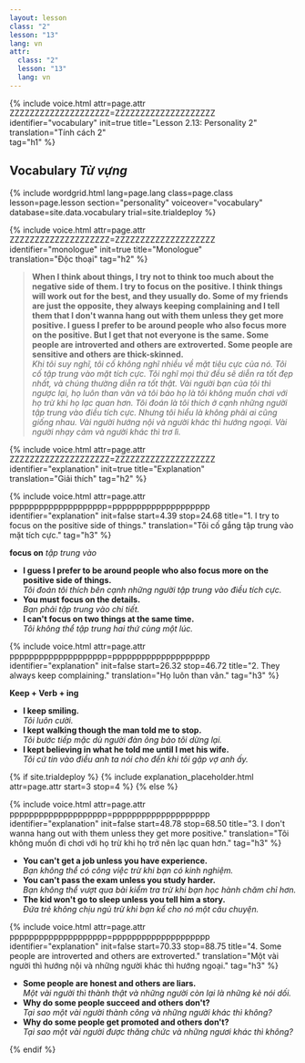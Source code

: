 ```yaml
---
layout: lesson
class: "2"
lesson: "13"	
lang: vn
attr:
  class: "2"
  lesson: "13"
  lang: vn
---
```


{%  include voice.html attr=page.attr        ZZZZZZZZZZZZZZZZZZZZ=ZZZZZZZZZZZZZZZZZZZZ
	identifier="vocabulary"  init=true
	title="Lesson 2.13: Personality 2"  
	translation="Tính cách 2"      
    tag="h1" %}


## Vocabulary   *Từ vựng*

{% include wordgrid.html lang=page.lang
		class=page.class 
		lesson=page.lesson 
		section="personality"
		voiceover="vocabulary"
		database=site.data.vocabulary 
		trial=site.trialdeploy %}



{%  include voice.html attr=page.attr    ZZZZZZZZZZZZZZZZZZZZ=ZZZZZZZZZZZZZZZZZZZZ
	identifier="monologue"  init=true
	title="Monologue"        
	translation="Độc thoại"
    tag="h2" %}

> **When I think about things, I try not to think too much about the negative side of them. I try to focus on the positive. I think things will work out for the best, and they usually do. Some of my friends are just the opposite, they always keeping complaining and I tell them that I don't wanna hang out with them unless they get more positive. I guess I prefer to be around people who also focus more on the positive. But I get that not everyone is the same. Some people are introverted and others are extroverted. Some people are sensitive and others are thick-skinned.**   
*Khi tôi suy nghĩ, tôi cố không nghĩ nhiều về mặt tiêu cực của nó. Tôi cố tập trung vào mặt tích cực. Tôi nghĩ mọi thứ đều sẽ diễn ra tốt đẹp nhất, và chúng thường diễn ra tốt thật. Vài người bạn của tôi thì ngược lại, họ luôn than vãn và tôi bảo họ là tôi không muốn chơi với họ trừ khi họ lạc quan hơn. Tôi đoán là tôi thích ở cạnh những người tập trung vào điều tích cực. Nhưng tôi hiểu là không phải ai cũng giống nhau. Vài người hướng nội và người khác thì hướng ngoại. Vài người nhạy cảm và người khác thì trơ lì.*    


{%  include voice.html attr=page.attr    ZZZZZZZZZZZZZZZZZZZZ=ZZZZZZZZZZZZZZZZZZZZ
	identifier="explanation"  init=true
	title="Explanation"        
	translation="Giải thích"
    tag="h2" %}

{%  include voice.html attr=page.attr    pppppppppppppppppppp=pppppppppppppppppppp
	identifier="explanation"  init=false start=4.39 stop=24.68
	title="1. I try to focus on the positive side of things."
	translation="Tôi cố gắng tập trung vào mặt tích cực."
    tag="h3" %}

**focus on**   *tập trung vào*    

- **I guess I prefer to be around people who also focus more on the positive side of things.**  
*Tôi đoán tôi thích bên cạnh những người tập trung vào điều tích cực.*    
- **You must focus on the details.**  
*Bạn phải tập trung vào chi tiết.*   
- **I can't focus on two things at the same time.**  
*Tôi không thể tập trung hai thứ cùng một lúc.*   




{%  include voice.html attr=page.attr    pppppppppppppppppppp=pppppppppppppppppppp
	identifier="explanation"  init=false start=26.32 stop=46.72
	title="2. They always keep complaining."
	translation="Họ luôn than vãn."
    tag="h3" %}

**Keep + Verb + ing**   

- **I keep smiling.**  
*Tôi luôn cười.*   
- **I kept walking though the man told me to stop.**  
*Tôi bước tiếp mặc dù người đàn ông bảo tôi dừng lại.*    
- **I kept believing in what he told me until I met his wife.**  
*Tôi cứ tin vào điều anh ta nói cho đến khi tôi gặp vợ anh ấy.*    


{% if site.trialdeploy %}
	{% include explanation_placeholder.html  attr=page.attr     start=3 stop=4 %}
	{% else %}

{%  include voice.html attr=page.attr    pppppppppppppppppppp=pppppppppppppppppppp
	identifier="explanation"  init=false start=48.78 stop=68.50
	title="3. I don't wanna hang out with them unless they get more positive."
	translation="Tôi không muốn đi chơi với họ trừ khi họ trở nên lạc quan hơn."
    tag="h3" %}


- **You can't get a job unless you have experience.**  
*Bạn không thể có công việc trừ khi bạn có kinh nghiệm.*   
- **You can't pass the exam unless you study harder.**  
*Bạn không thể vượt qua bài kiểm tra trừ khi bạn học hành chăm chỉ hơn.*    
- **The kid won't go to sleep unless you tell him a story.**  
*Đứa trẻ không chịu ngủ trừ khi bạn kể cho nó một câu chuyện.*    


{%  include voice.html attr=page.attr    pppppppppppppppppppp=pppppppppppppppppppp
	identifier="explanation"  init=false start=70.33 stop=88.75
	title="4.  Some people are introverted and others are extroverted."
	translation="Một vài người thì hướng nội và những người khác thì hướng ngoại."
    tag="h3" %}

- **Some people are honest and others are liars.**  
*Một vài người thì thành thật và những người còn lại là những kẻ nói dối.*   
- **Why do some people succeed and others don't?**  
*Tại sao một vài người thành công và những người khác thì không?*   
- **Why do some people get promoted and others don't?**  
*Tại sao một vài người được thăng chức và những ngươi khác thì không?*    
  


{% endif %}


